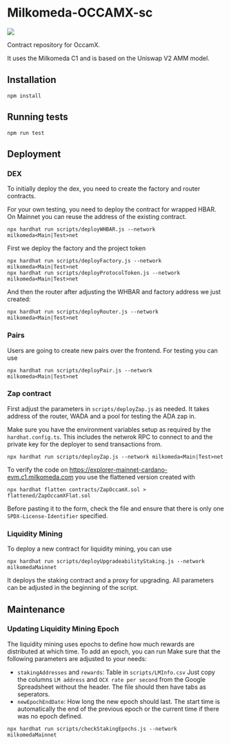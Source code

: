 # Milkomeda-OCCAMX-sc

![](https://hackmd.io/_uploads/SJc3QSC_K.png)

Contract repository for OccamX.

It uses the Milkomeda C1 and is based on the Uniswap V2 AMM model.

## Installation
```
npm install
```

## Running tests
```
npm run test
```

## Deployment
### DEX
To initially deploy the dex, you need to create the factory and router contracts.

For your own testing, you need to deploy the contract for wrapped HBAR. On Mainnet you can reuse the address of the existing contract.
```
npx hardhat run scripts/deployWHBAR.js --network milkomeda<Main|Test>net
```

First we deploy the factory and the project token
```
npx hardhat run scripts/deployFactory.js --network milkomeda<Main|Test>net
npx hardhat run scripts/deployProtocolToken.js --network milkomeda<Main|Test>net
```
And then the router after adjusting the WHBAR and factory address we just created:
```
npx hardhat run scripts/deployRouter.js --network milkomeda<Main|Test>net
```

### Pairs
Users are going to create new pairs over the frontend. For testing you can use
```
npx hardhat run scripts/deployPair.js --network milkomeda<Main|Test>net
```
### Zap contract
First adjust the parameters in `scripts/deployZap.js` as needed.
It takes address of the router, WADA and a pool for testing the ADA zap in.

Make sure you have the environment variables setup as required by the `hardhat.config.ts`. This includes the netwrok RPC to connect to and the private key for the deployer to send transactions from.

```
npx hardhat run scripts/deployZap.js --network milkomeda<Main|Test>net
```
To verify the code on https://explorer-mainnet-cardano-evm.c1.milkomeda.com you use the flattened version created with
```
npx hardhat flatten contracts/ZapOccamX.sol > flattened/ZapOccamXFlat.sol
```
Before pasting it to the form, check the file and ensure that there is only one `SPDX-License-Identifier` specified.

### Liquidity Mining
To deploy a new contract for liquidity mining, you can use
```
npx hardhat run scripts/deployUpgradeabilityStaking.js --network milkomedaMainnet
```
It deploys the staking contract and a proxy for upgrading. All parameters can be adjusted in the beginning of the script.

## Maintenance
### Updating Liquidity Mining Epoch
The liquidity mining uses epochs to define how much rewards are distributed at which time. To add an epoch, you can run
Make sure that the following parameters are adjusted to your needs:
- `stakingAddresses` and `rewards`: Table in `scripts/LMInfo.csv` Just copy the columns `LM address` and `OCX rate per second` from the Google Spreadsheet without the header. The file should then have tabs as seperators.
- `newEpochEndDate`: How long the new epoch should last. The start time is automatically the end of the previous epoch or the current time if there was no epoch defined.
```
npx hardhat run scripts/checkStakingEpochs.js --network milkomedaMainnet
```
